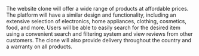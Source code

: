 The website clone will offer a wide range of products at affordable prices. The platform will have a similar design and functionality, including an extensive selection of electronics, home appliances, clothing, cosmetics, food, and more. Users will be able to easily search for the desired item using a convenient search and filtering system and view reviews from other customers. The clone will also provide delivery throughout the country and a warranty on all products.
